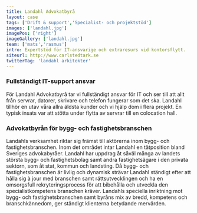```yaml
---
title: Landahl Advokatbyrå
layout: case
tags: ['Drift & support','Specialist- och projektstöd']
images: ['landahl.jpg']
imagePos: ['right']
imageGallery: ['landahl.jpg']
team: ['mats','rasmus']
intro: Expertstöd för IT-ansvarige och extraresurs vid kontorsflytt.
siteurl: http://www.carlstedtark.se
twitterTag: 'landahl arkitekter'
---
```


### Fullständigt IT-support ansvar
För Landahl Advokatbyrå tar vi fullständigt ansvar för IT och ser till att allt från servrar, datorer, skrivare och telefon fungerar som det ska. Landahl tillhör en utav våra allra äldsta kunder och vi hjälp dom i flera projekt. En typisk insats var att stötta under flytta av servrar till en colocation hall.

### Advokatbyrån för bygg- och fastighetsbranschen
Landahls verksamhet riktar sig främst till aktörerna inom bygg- och fastighetsbranschen. Inom det området intar Landahl en tätposition bland Sveriges advokabyråer. Landahl har uppdrag åt såväl många av landets största bygg- och fastighetsbolag samt andra fastighetsägare i den privata sektorn, som åt stat, kommun och landsting.  Då bygg- och fastighetsbranschen är livlig och dynamisk strävar Landahl ständigt efter att hålla sig à jour med branschen samt rättsutvecklingen och ha en omsorgsfull rekryteringsprocess för att bibehålla och utveckla den specialistkompetens branschen kräver. Landahls speciella inriktning mot bygg- och fastighetsbranschen samt byråns mix av bredd, kompetens och branschkännedom, ger ständigt klienterna betydande mervärden.